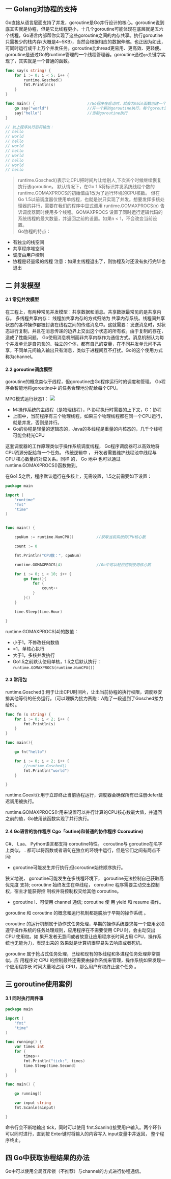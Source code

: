 ## 一 Golang对协程的支持

Go直接从语言层面支持了并发，goroutine是Go并行设计的核心。goroutine说到底其实就是协程，但是它比线程更小，十几个goroutine可能体现在底层就是五六个线程，Go语言内部帮你实现了这些goroutine之间的内存共享。执行goroutine只需极少的栈内存(大概是4~5KB)，当然会根据相应的数据伸缩。也正因为如此，可同时运行成千上万个并发任务。goroutine比thread更易用、更高效、更轻便。goroutine是通过Go的runtime管理的一个线程管理器。goroutine通过`go`关键字实现了，其实就是一个普通的函数。  

```Go
func say(s string) {
	for i := 0; i < 5; i++ {
		runtime.Gosched()
		fmt.Println(s)
	}
}

func main() {						//Go程序在启动时，就会为main函数创建一个默认的goroutine。 
	go say("world") 				//开一个新的goroutine执行，每个goroutine对应一个哈数
	say("hello") 					//当前goroutine执行
}

// 以上程序执行后将输出：
// hello
// world
// hello
// world
// hello
// world
// hello
// world
// hello

```
> runtime.Gosched()表示让CPU把时间片让给别人,下次某个时候继续恢复执行该goroutine。
> 默认情况下，在Go 1.5将标识并发系统线程个数的runtime.GOMAXPROCS的初始值由1改为了运行环境的CPU核数。
但在Go 1.5以前调度器仅使用单线程，也就是说只实现了并发。想要发挥多核处理器的并行，需要在我们的程序中显式调用 runtime.GOMAXPROCS(n) 告诉调度器同时使用多个线程。GOMAXPROCS 设置了同时运行逻辑代码的系统线程的最大数量，并返回之前的设置。如果n < 1，不会改变当前设置。  
Go协程的特点：
- 有独立的栈空间
- 共享程序堆空间
- 调度由用户控制
- 协程是轻量级的线程
注意：如果主线程退出了，则协程及时还没有执行完毕也退出  

## 二 并发模型  

#### 2.1 常见并发模型
 
在工程上，有两种常见并发模型：共享数据和消息。共享数据最常见的是共享内存。
多线程共享内存：
线程加共享内存的方式归纳为 共享内存系统。线程间共享状态的各种操作都被封装在线程之间的传递消息中。这就需要：发送消息时，对状态进行复制，并且在消息传递的边界上交出这个状态的所有权。由于复制的存在，造成了性能问题。
Go使用消息机制而非共享内存作为通信方式。消息机制认为每个并发单元是自包含的、独立的个体，都有自己的变量，在不同并发单元间不共享，不同单元间输入输出只有消息，类似于进程间互不打扰。Go的这个使用方式称为channel。

#### 2.2 goroutine调度模型

goroutine的概念类似于线程，但goroutine由Go程序运行时的调度和管理。 Go程序会智能地将goroutine中 的任务合理地分配给每个CPU。  

MPG模式运行状态1：
![](../images/Golang/lang-06.png)
- M:操作系统的主线程（是物理线程），P:协程执行时需要的上下文，G：协程
- 上图中，当前程序有三个物理线程，如果三个物理线程都在同一个CPU运行，就是并发，否则是并行。
- Go的协程是轻量的逻辑态的，Java的多线程是重量的内核态的，几千个线程可能会耗光CPU

这套调度器的工作原理类似于操作系统调度线程， Go程序调度器可以高效地将 CPU资源分配给每一个任务。 传统逻辑中 ， 开发者需要维护线程池中线程与 CPU 核心数量的对应关系。同样 的， Go 地中 也可以通过 runtime.GOMAXPROCS()函数做到。  


在Go1.5之后，程序默认运行在多核上，无需设置，1.5之前需要如下设置：
```go
package main

import (
	"runtime"
	"fmt"
	"time"
)


func main() {

	cpuNum := runtime.NumCPU()			//获取当前系统的CPU核心数

	count := 0

	fmt.Println("CPU数：", cpuNum)

	runtime.GOMAXPROCS(4)				//Go中可以轻松控制使用核心数

	for i := 0; i < 10; i++ {
		go func(){
			for {
				count++
			}
		}()
	}

	time.Sleep(time.Hour)

}
```

runtime.GOMAXPROCS(4)的数值：
- 小于1，不修改任何数值
- =1，单核心执行
- 大于1，多核并发执行
- Go1.5之前默认使用单核，1.5之后默认执行：`runtime.GOMAXPROCS(runtime.NumCPU())`

#### 2.3 常用包

runtime.Gosched():用于让出CPU时间片，让出当前协程的执行权限，调度器安排其他等待的任务运行。（可以理解为接力赛跑：A跑了一段遇到了Gosched接力给B）。  
```Go
func fn (s string) {
	for i := 0; i < 2; i++ {
		fmt.Println(s)
	}
}

func main(){

	go fn("hello")

	for i := 0; i < 2; i++ {
		//runtime.Gosched()
		fmt.Println("world")
	}

}
```

runtime.Goexit():用于立即终止当前协程运行，调度器会确保所有已注册defer延迟调用被执行。  

runtime.GOMAXPROCS():用来设置可以并行计算的CPU核心数最大值，并返回之前的值，Go使用该函数实现了并行执行。

#### 2.4 Go语言的协作程序 Cgo「outine)和普通的协作程序 Ccoroutine)

C#、 Lua、 Python语言都支持 coroutine特性。 coroutine与 goroutine在名字上类似， . 都可以将函数或者语旬在独立的环境中运行，但是它们之间有两点不同:
- goroutine可能发生并行执行;但coroutine始终顺序执行。

狭义地说， goroutine可能发生在多线程环境下， goroutine无法控制自己获取高优先度 支持; coroutine 始终发生在单线程， coroutine 程序需要主动交出控制权，宿主才能获得控 制权并将控制权交给其他 coroutine。

- goroutine I、可使用 channel 通信; coroutine 使 用 yield 和 resume 操作。

goroutine 和 coroutine 的概念和运行机制都是脱胎于早期的操作系统 。  

coroutine 的运行机制属于协作式任务处理，早期的操作系统要求每一个应用必须遵守操作系统的任务处理规则，应用程序在不需要使用 CPU 时，会主动交出 CPU 使用权。如 果开发者无意间或者故意让应用程序长时间占用 CPU，操作系统也无能为力，表现出来的 效果就是计算机很容易失去响应或者死机。   

goroutine 属于抢占式任务处理，己经和现有的多线程和多进程任务处理非常类似。应 用程序对 CPU 的控制最终还需要由操作系统来管理，操作系统如果发现一个应用程序长 时间大量地占用 CPU，那么用户有权终止这个任务 。

## 三 goroutine使用案例

#### 3.1 同时执行两件事

```go
package main

import (
	"fmt"
	"time"
)

func running() {
	var times int
	for {
		times++
		fmt.Println("tick:", times)
		time.Sleep(time.Second)
	}
}

func main() {

	go running()

	var input string
	fmt.Scanln(&input)

}
```
命令行会不断地输出 tick，同时可以使用 fmt.Scanln()接受用户输入。两个环节可以同时进行，直到按 Enter键时将输入的内容写入 input变量中井返回，
整个程序终止。

## 四 Go中获取协程结果的办法

Go中可以使用全局互斥锁（不推荐）与channel的方式进行协程通信。
